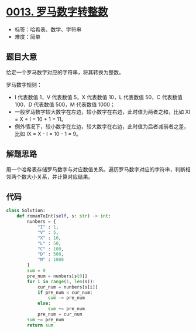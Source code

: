 # [0013. 罗马数字转整数](https://leetcode.cn/problems/roman-to-integer/)

- 标签：哈希表、数学、字符串
- 难度：简单

## 题目大意

给定一个罗马数字对应的字符串，将其转换为整数。

罗马数字规则：

- I 代表数值 1，V 代表数值 5，X 代表数值 10，L 代表数值 50，C 代表数值 100，D 代表数值 500，M 代表数值 1000；
- 一般罗马数字较大数字在左边，较小数字在右边，此时值为两者之和，比如 XI = X + I = 10 + 1 = 11。
- 例外情况下，较小数字在左边，较大数字在右边，此时值为后者减前者之差，比如 IX = X - I = 10 - 1 = 9。

## 解题思路

用一个哈希表存储罗马数字与对应数值关系。遍历罗马数字对应的字符串，判断相邻两个数大小关系，并计算对应结果。

## 代码

```Python
class Solution:
    def romanToInt(self, s: str) -> int:
        nunbers = {
            "I" : 1,
            "V" : 5,
            "X" : 10,
            "L" : 50,
            "C" : 100,
            "D" : 500,
            "M" : 1000
        }
        sum = 0
        pre_num = nunbers[s[0]]
        for i in range(1, len(s)):
            cur_num = nunbers[s[i]]
            if pre_num < cur_num:
                sum -= pre_num
            else:
                sum += pre_num
            pre_num = cur_num
        sum += pre_num
        return sum
```

